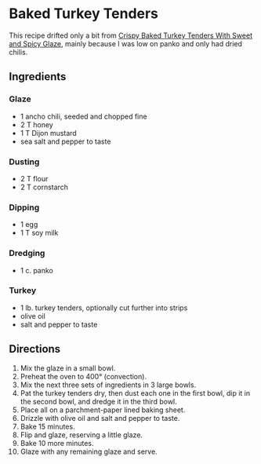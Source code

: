 # Baked Turkey Tenders

This recipe drifted only a bit from [Crispy Baked Turkey Tenders With Sweet and Spicy Glaze](http://ezinearticles.com/?Crispy-Baked-Turkey-Tenders-With-Sweet-and-Spicy-Glaze&id=9013019), mainly because I was low on panko and only had dried chilis.


## Ingredients

### Glaze

* 1 ancho chili, seeded and chopped fine
* 2 T honey
* 1 T Dijon mustard
* sea salt and pepper to taste

### Dusting

* 2 T flour
* 2 T cornstarch

### Dipping

* 1 egg
* 1 T soy milk

### Dredging

* 1 c. panko

### Turkey

* 1 lb. turkey tenders, optionally cut further into strips
* olive oil
* salt and pepper to taste

## Directions

1. Mix the glaze in a small bowl.
2. Preheat the oven to 400° (convection).
2. Mix the next three sets of ingredients in 3 large bowls.
2. Pat the turkey tenders dry, then dust each one in the first bowl, dip it in the second bowl, and dredge it in the third bowl.
3. Place all on a parchment-paper lined baking sheet.
3. Drizzle with olive oil and salt and pepper to taste.
4. Bake 15 minutes.
5. Flip and glaze, reserving a little glaze.
5. Bake 10 more minutes.
6. Glaze with any remaining glaze and serve.

